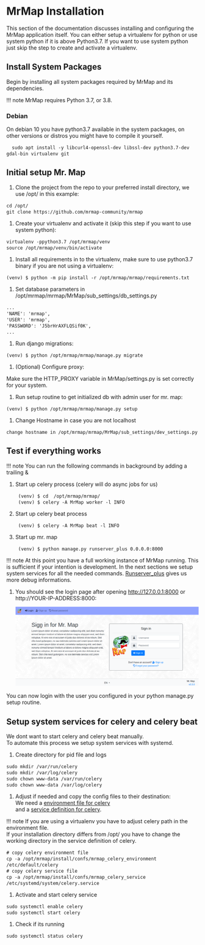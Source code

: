 # MrMap Installation

This section of the documentation discusses installing and configuring the MrMap application itself.
You can either setup a virtualenv for python or use system python if it is above Python3.7.
If you want to use system python just skip the step to create and activate a virtualenv.

## Install System Packages

Begin by installing all system packages required by MrMap and its dependencies.

!!! note
    MrMap requires Python 3.7, or 3.8.

### Debian

On debian 10 you have python3.7 available in the system packages, on other versions
 or distros you might have to compile it yourself.

```no-highlight
  sudo apt install -y libcurl4-openssl-dev libssl-dev python3.7-dev gdal-bin virtualenv git
```

## Initial setup Mr. Map

1. Clone the project from the repo to your preferred install directory,
  we use /opt/ in this example:

```no-highlight
cd /opt/
git clone https://github.com/mrmap-community/mrmap
```

1. Create your virtualenv and activate it (skip this step if you want to use system python):

```no-highlight
virtualenv -ppython3.7 /opt/mrmap/venv
source /opt/mrmap/venv/bin/activate
```

1. Install all requirements in to the virtualenv, make sure to use python3.7 binary if you are not using a virtualenv:

```no-highlight
(venv) $ python -m pip install -r /opt/mrmap/mrmap/requirements.txt
```

1. Set database parameters in /opt/mrmap/mrmap/MrMap/sub_settings/db_settings.py

```no-highlight
...
'NAME': 'mrmap',
'USER': 'mrmap',
'PASSWORD': 'J5brHrAXFLQSif0K',
...
```

1. Run django migrations:
```no-highlight
(venv) $ python /opt/mrmap/mrmap/manage.py migrate
```
1. (Optional) Configure proxy:  

Make sure the HTTP_PROXY variable in MrMap/settings.py is set correctly for your system.  

1. Run setup routine to get initialized db with admin user for mr. map:
```no-highlight
(venv) $ python /opt/mrmap/mrmap/manage.py setup
```
1. Change Hostname in case you are not localhost
```no-highlight
change hostname in /opt/mrmap/mrmap/MrMap/sub_settings/dev_settings.py
```


## Test if everything works
!!! note
    You can run the following commands in background by adding a trailing &

1. Start up celery process (celery will do async jobs for us)

        (venv) $ cd  /opt/mrmap/mrmap/
        (venv) $ celery -A MrMap worker -l INFO

1. Start up celery beat process

        (venv) $ celery -A MrMap beat -l INFO

1. Start up mr. map

        (venv) $ python manage.py runserver_plus 0.0.0.0:8000
!!! note
    At this point you have a full working instance of MrMap running. This is sufficient if your intention is development.
    In the next sections we setup system services for all the needed commands.
    [Runserver_plus](https://django-extensions.readthedocs.io/en/latest/runserver_plus.html) gives us more debug informations.



1. You should see the login page after opening http://127.0.0.1:8000 or http://YOUR-IP-ADDRESS:8000:

    ![login page](../installation/mrmap_loginpage.png)

You can now login with the user you configured in your python manage.py setup routine.

## Setup system services for celery and celery beat

We dont want to start celery and celery beat manually.  
To automate this process we setup system services with systemd.

1. Create directory for pid file and logs

```no-highlight
sudo mkdir /var/run/celery
sudo mkdir /var/log/celery
sudo chown www-data /var/run/celery
sudo chown www-data /var/log/celery
```

1. Adjust if needed and copy the config files to their destination:  
We need a [environment file for celery](https://github.com/mrmap-community/mrmap/blob/master/install/confs/mrmap_celery_environment)  
and a [service definition for celery](https://github.com/mrmap-community/mrmap/blob/master/install/confs/mrmap_celery_service).  

!!! note
     If you are using a virtualenv you have to adjust celery path in the environment file.  
     If your installation directory differs from /opt/ you have to change the working directory in the service definition of celery.

```no-highlight
# copy celery environment file
cp -a /opt/mrmap/install/confs/mrmap_celery_environment /etc/default/celery
# copy celery service file
cp -a /opt/mrmap/install/confs/mrmap_celery_service /etc/systemd/system/celery.service
```

1. Activate and start celery service

```no-highlight
sudo systemctl enable celery
sudo systemctl start celery
```

1. Check if its running

```no-highlight
sudo systemctl status celery
```
